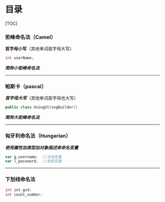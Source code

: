# 目录

[TOC]

### 驼峰命名法（Camel）

  **首字母小写**（其他单词首字母大写）

```C++
int userName;
```

***简称小驼峰命名法***

---

### 帕斯卡（pascal）

***首字母大写***（其他单词首字母也大写）

```java
public class UsingStringBuilder{}
```

***简称大驼峰命名法***

----

### 匈牙利命名法（Hungarian）

***使用属性加类型加对象描述来命名变量***

```javascript
var g_username;  //全局变量
var l_password;  //局部变量
```

----

### 下划线命名法

```c
int int_gcd;
int count_number;
```



















 